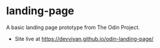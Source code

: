 # landing-page

A basic landing page prototype from The Odin Project. 

- Site live at https://devvivan.github.io/odin-landing-page/
